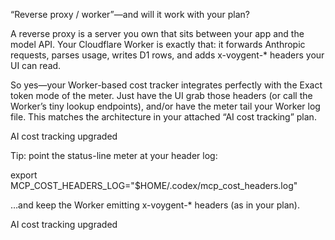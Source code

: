 “Reverse proxy / worker”—and will it work with your plan?

A reverse proxy is a server you own that sits between your app and the model API. Your Cloudflare Worker is exactly that: it forwards Anthropic requests, parses usage, writes D1 rows, and adds x-voygent-* headers your UI can read.

So yes—your Worker-based cost tracker integrates perfectly with the Exact token mode of the meter. Just have the UI grab those headers (or call the Worker’s tiny lookup endpoints), and/or have the meter tail your Worker log file. This matches the architecture in your attached “AI cost tracking” plan. 

AI cost tracking upgraded

Tip: point the status-line meter at your header log:

export MCP_COST_HEADERS_LOG="$HOME/.codex/mcp_cost_headers.log"


…and keep the Worker emitting x-voygent-* headers (as in your plan). 

AI cost tracking upgraded
